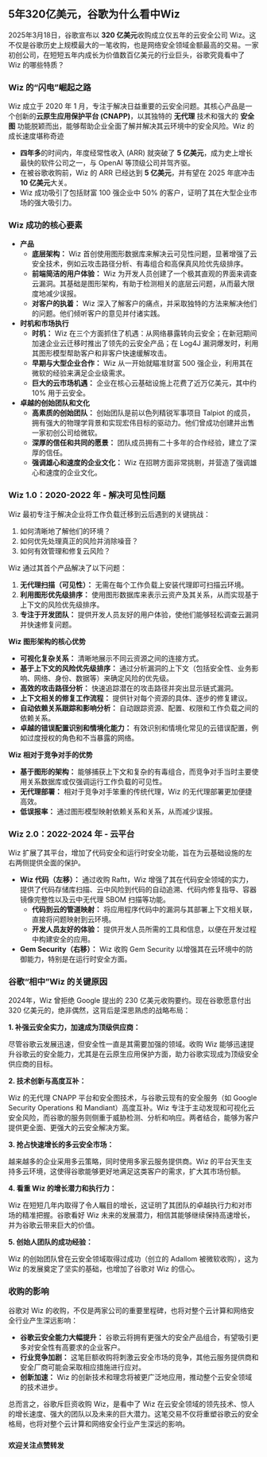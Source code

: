 ## 5年320亿美元，谷歌为什么看中Wiz

2025年3月18日，谷歌宣布以 **320 亿美元**收购成立仅五年的云安全公司 Wiz。这不仅是谷歌历史上规模最大的一笔收购，也是网络安全领域金额最高的交易。一家初创公司，在短短五年内成长为价值数百亿美元的行业巨头，谷歌究竟看中了 Wiz 的哪些特质？

### **Wiz 的“闪电”崛起之路**

Wiz 成立于 2020 年 1 月，专注于解决日益重要的云安全问题。其核心产品是一个创新的**云原生应用保护平台 (CNAPP)**，以其独特的 **无代理** 技术和强大的 **安全图** 功能脱颖而出，能够帮助企业全面了解并解决其云环境中的安全风险。Wiz 的成长速度堪称奇迹

* **四年多**的时间内，年度经常性收入 (ARR) 就突破了 **5 亿美元**，成为史上增长最快的软件公司之一，与 OpenAI 等顶级公司并驾齐驱。
* 在被谷歌收购前，Wiz 的 ARR 已经达到 **5 亿美元**，并有望在 2025 年底冲击 **10 亿美元**大关。
* Wiz 成功吸引了包括财富 100 强企业中 50% 的客户，证明了其在大型企业市场的强大吸引力。

### **Wiz 成功的核心要素**

* **产品**
    * **底层架构：** Wiz 首创使用图形数据库来解决云可见性问题，显著增强了云安全技术，例如云攻击路径分析、有毒组合和高保真风险优先级排序。
    * **前端简洁的用户体验：** Wiz 为开发人员创建了一个极其直观的界面来调查云漏洞。其基础是图形架构，有助于检测相关的底层云问题，从而最大限度地减少误报。
    * **对客户的执着：** Wiz 深入了解客户的痛点，并采取独特的方法来解决他们的问题。他们倾听客户的意见并付诸实践。
* **时机和市场执行**
    * **时机：** Wiz 在三个方面抓住了机遇：从网络暴露转向云安全；在新冠期间加速企业云迁移时推出了领先的云安全产品；在 Log4J 漏洞爆发时，利用其图形模型帮助客户和非客户快速缓解攻击。
    * **早期与大型企业合作：** Wiz 从一开始就瞄准财富 500 强企业，利用其在微软的经验来满足企业级需求。
    * **巨大的云市场机遇：** 企业在核心云基础设施上花费了近万亿美元，其中约 10% 用于云安全。
* **卓越的创始团队和文化**
    * **高素质的创始团队：** 创始团队是前以色列精锐军事项目 Talpiot 的成员，拥有强大的物理学背景和实现宏伟目标的驱动力。他们曾成功创建并出售一家初创公司给微软。
    * **深厚的信任和共同的愿景：** 团队成员拥有二十多年的合作经验，建立了深厚的信任。
    * **强调雄心和速度的企业文化：** Wiz 在招聘方面非常挑剔，并营造了强调雄心和速度的企业文化。

### **Wiz 1.0：2020-2022 年 - 解决可见性问题**

Wiz 最初专注于解决企业将工作负载迁移到云后遇到的关键挑战：

1.  如何清晰地了解他们的环境？
2.  如何优先处理真正的风险并消除噪音？
3.  如何有效管理和修复云风险？

Wiz 通过其首个产品解决了以下问题：

1.  **无代理扫描（可见性）：** 无需在每个工作负载上安装代理即可扫描云环境。
2.  **利用图形优先级排序：** 使用图形数据库来表示云资产及其关系，从而实现基于上下文的风险优先级排序。
3.  **专注于开发团队：** 提供开发人员友好的用户体验，使他们能够轻松调查云漏洞并快速修复问题。

**Wiz 图形架构的核心优势**

* **可视化复杂关系：** 清晰地展示不同云资源之间的连接方式。
* **基于上下文的风险优先级排序：** 通过分析漏洞的上下文（包括安全性、业务影响、网络、身份、数据等）来确定风险的优先级。
* **高效的攻击路径分析：** 快速追踪潜在的攻击路径并突出显示链式漏洞。
* **上下文相关的修复工作流程：** 提供针对每个资源的具体、逐步的修复建议。
* **自动依赖关系跟踪和影响分析：** 自动跟踪资源、配置、权限和工作负载之间的依赖关系。
* **卓越的错误配置识别和情境化能力：** 有效识别和情境化常见的云错误配置，例如过度授权的角色和不当暴露的网络。

**Wiz 相对于竞争对手的优势**

* **基于图形的架构：** 能够捕获上下文和复杂的有毒组合，而竞争对手当时主要使用关系数据库或仅强调运行工作负载的可见性。
* **无代理部署：** 相对于竞争对手笨重的传统代理，Wiz 的无代理部署更加便捷高效。
* **低误报率：** 通过图形模型映射依赖关系和关系，从而减少误报。


### **Wiz 2.0：2022-2024 年 - 云平台**

Wiz 扩展了其平台，增加了代码安全和运行时安全功能，旨在为云基础设施的左右两侧提供全面的保护。

* **Wiz 代码（左移）：** 通过收购 Raftt，Wiz 增强了其在代码安全领域的实力，提供了代码存储库扫描、云中风险到代码的自动追溯、代码内修复指导、容器镜像完整性以及云中无代理 SBOM 扫描等功能。
    * **代码到云的管道映射：** 将应用程序代码中的漏洞与其部署上下文相关联，直接将问题映射到云环境。
    * **开发人员友好的体验：** 提供开发人员所需的工具和信息，以便在开发过程中构建安全的应用。
* **Gem Security（右移）：** Wiz 收购 Gem Security 以增强其在云环境中的防御能力，特别是在运行时安全方面。

### 谷歌“相中”Wiz 的关键原因

2024年，Wiz 曾拒绝 Google 提出的 230 亿美元收购要约。现在谷歌愿意付出 320 亿美元的，绝非偶然，这背后是深思熟虑的战略布局：

**1. 补强云安全实力，加速成为顶级供应商：**

尽管谷歌云发展迅速，但安全性一直是其需要加强的领域。收购 Wiz 能够迅速提升谷歌云的安全能力，尤其是在云原生应用保护方面，助力谷歌实现成为顶级安全供应商的目标。

**2. 技术创新与高度互补：**

Wiz 的无代理 CNAPP 平台和安全图技术，与谷歌云现有的安全服务（如 Google Security Operations 和 Mandiant）高度互补。Wiz 专注于主动发现和可视化云安全风险，而谷歌的服务则侧重于威胁检测、分析和响应。两者结合，能够为客户提供更全面、更强大的云安全解决方案。

**3. 抢占快速增长的多云安全市场：**

越来越多的企业采用多云策略，同时使用多家云服务提供商。Wiz 的平台天生支持多云环境，这使得谷歌能够更好地满足这类客户的需求，扩大其市场份额。

**4. 看重 Wiz 的增长潜力和执行力：**

Wiz 在短短几年内取得了令人瞩目的增长，这证明了其团队的卓越执行力和对市场的精准把握。谷歌看好 Wiz 未来的发展潜力，相信其能够继续保持高速增长，并为谷歌云带来巨大的价值。

**5. 创始人团队的成功经验：**

Wiz 的创始团队曾在云安全领域取得过成功（创立的 Adallom 被微软收购），这为 Wiz 的发展奠定了坚实的基础，也增加了谷歌对 Wiz 的信心。

### 收购的影响

谷歌对 Wiz 的收购，不仅是两家公司的重要里程碑，也将对整个云计算和网络安全行业产生深远影响：

* **谷歌云安全能力大幅提升：** 谷歌云将拥有更强大的安全产品组合，有望吸引更多对安全性有高要求的企业客户。
* **行业竞争加剧：** 这笔巨额收购将刺激云安全市场的竞争，其他云服务提供商和安全厂商可能会采取相应措施进行应对。
* **创新加速：** Wiz 的创新技术和理念将被更广泛地应用，推动整个云安全领域的技术进步。

总而言之，谷歌斥巨资收购 Wiz，是看中了 Wiz 在云安全领域的领先技术、惊人的增长速度、强大的团队以及未来的巨大潜力。这笔交易不仅将重塑谷歌云的安全格局，也将对整个云计算和网络安全行业产生深远的影响。

###

**欢迎关注点赞转发**
